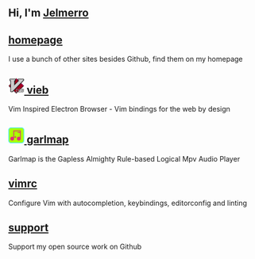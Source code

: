 ## Hi, I'm [Jelmerro](https://jelmerro.nl)

## [homepage](https://jelmerro.nl)

I use a bunch of other sites besides Github, find them on my homepage

## [![icon](https://github.com/Jelmerro/Vieb/blob/master/app/img/icons/32x32.png?raw=true) vieb](https://github.com/Jelmerro/Vieb)

Vim Inspired Electron Browser - Vim bindings for the web by design

## [![icon](https://github.com/Jelmerro/Garlmap/blob/master/app/img/icon/32x32.png?raw=true) garlmap](https://github.com/Jelmerro/Garlmap)

Garlmap is the Gapless Almighty Rule-based Logical Mpv Audio Player

## [vimrc](https://github.com/Jelmerro/vimrc)

Configure Vim with autocompletion, keybindings, editorconfig and linting

## [support](https://github.com/sponsors/jelmerro)

Support my open source work on Github
